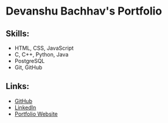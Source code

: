 # Devanshu Bachhav's Portfolio

## Skills:
- HTML, CSS, JavaScript
- C, C++, Python, Java
- PostgreSQL
- Git, GitHub

## Links:
- [GitHub](https://github.com/DevanshuBachhav00200)
- [LinkedIn](www.linkedin.com/in/devanshu-bachhav-26945a302)
- [Portfolio Website](http://127.0.0.1:5500/index.html)
